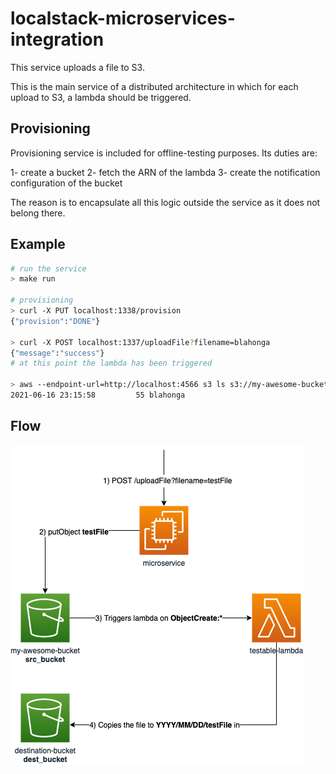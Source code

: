 # localstack-microservices-integration

This service uploads a file to S3. 

This is the main service of a distributed architecture in which for each upload to S3, a lambda should be triggered. 

## Provisioning 

Provisioning service is included for offline-testing purposes. Its duties are:

1- create a bucket
2- fetch the ARN of the lambda
3- create the notification configuration of the bucket

The reason is to encapsulate all this logic outside the service as it does not belong there. 

## Example

```sh
# run the service
> make run

# provisioning
> curl -X PUT localhost:1338/provision
{"provision":"DONE"}

> curl -X POST localhost:1337/uploadFile?filename=blahonga
{"message":"success"}
# at this point the lambda has been triggered

> aws --endpoint-url=http://localhost:4566 s3 ls s3://my-awesome-bucket/
2021-06-16 23:15:58         55 blahonga
```
## Flow
![Alt](flow.png)
